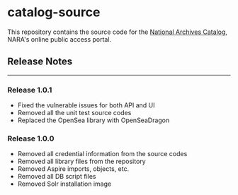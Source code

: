 # catalog-source
This repository contains the source code for the [National Archives Catalog](https://catalog.archives.gov), NARA's online public access portal.

## Release Notes
___
### Release 1.0.1
* Fixed the vulnerable issues for both API and UI
* Removed all the unit test source codes
* Replaced the OpenSea library with OpenSeaDragon

### Release 1.0.0
* Removed all credential information from the source codes
* Removed all library files from the repository
* Removed Aspire imports, objects, etc.
* Removed all DB script files
* Removed Solr installation image